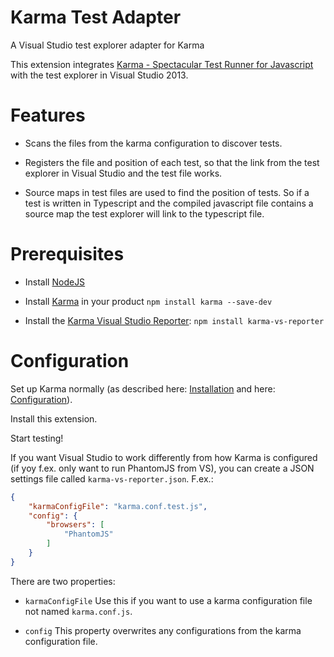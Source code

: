 Karma Test Adapter
================

A Visual Studio test explorer adapter for Karma

This extension integrates [Karma - Spectacular Test Runner for Javascript](http://karma-runner.github.io/) with the test explorer in Visual Studio 2013.

# Features

* Scans the files from the karma configuration to discover tests.

* Registers the file and position of each test, so that the link from the test explorer in Visual Studio and the test file works.

* Source maps in test files are used to find the position of tests. So if a test is written in Typescript and the compiled javascript file contains a source map the test explorer will link to the typescript file.  

# Prerequisites

* Install [NodeJS](http://nodejs.org/)

* Install [Karma](http://karma-runner.github.io/) in your product
`npm install karma --save-dev`

* Install the [Karma Visual Studio Reporter](https://github.com/MortenHoustonLudvigsen/karma-vs-reporter):
`npm install karma-vs-reporter`

# Configuration

Set up Karma normally (as described here: [Installation](http://karma-runner.github.io/0.12/intro/installation.html) and here: [Configuration](http://karma-runner.github.io/0.12/intro/configuration.html)).

Install this extension.

Start testing!

If you want Visual Studio to work differently from how Karma is configured (if yoy f.ex. only want to run PhantomJS from VS), you can create a JSON settings file called `karma-vs-reporter.json`. F.ex.:

```json
{
    "karmaConfigFile": "karma.conf.test.js",
    "config": {
        "browsers": [
            "PhantomJS"
        ]
    }
}
```

There are two properties:
* `karmaConfigFile` Use this if you want to use a karma configuration file not named `karma.conf.js`.

* `config` This property overwrites any configurations from the karma configuration file.

